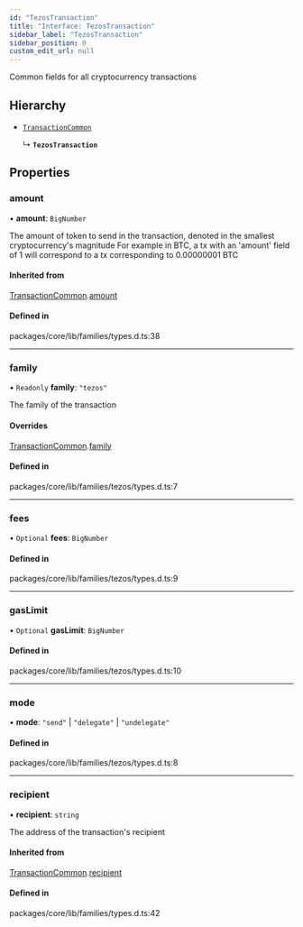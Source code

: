 ```yaml
---
id: "TezosTransaction"
title: "Interface: TezosTransaction"
sidebar_label: "TezosTransaction"
sidebar_position: 0
custom_edit_url: null
---
```


Common fields for all cryptocurrency transactions

## Hierarchy

- [`TransactionCommon`](TransactionCommon.md)

  ↳ **`TezosTransaction`**

## Properties

### amount

• **amount**: `BigNumber`

The amount of token to send in the transaction, denoted in the smallest cryptocurrency's magnitude
For example in BTC, a tx with an 'amount' field of 1 will correspond to a tx corresponding to 0.00000001 BTC

#### Inherited from

[TransactionCommon](TransactionCommon.md).[amount](TransactionCommon.md#amount)

#### Defined in

packages/core/lib/families/types.d.ts:38

___

### family

• `Readonly` **family**: ``"tezos"``

The family of the transaction

#### Overrides

[TransactionCommon](TransactionCommon.md).[family](TransactionCommon.md#family)

#### Defined in

packages/core/lib/families/tezos/types.d.ts:7

___

### fees

• `Optional` **fees**: `BigNumber`

#### Defined in

packages/core/lib/families/tezos/types.d.ts:9

___

### gasLimit

• `Optional` **gasLimit**: `BigNumber`

#### Defined in

packages/core/lib/families/tezos/types.d.ts:10

___

### mode

• **mode**: ``"send"`` \| ``"delegate"`` \| ``"undelegate"``

#### Defined in

packages/core/lib/families/tezos/types.d.ts:8

___

### recipient

• **recipient**: `string`

The address of the transaction's recipient

#### Inherited from

[TransactionCommon](TransactionCommon.md).[recipient](TransactionCommon.md#recipient)

#### Defined in

packages/core/lib/families/types.d.ts:42
